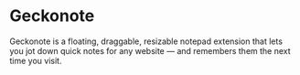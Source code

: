 # Geckonote
Geckonote is a floating, draggable, resizable notepad extension that lets you jot down quick notes for any website — and remembers them the next time you visit.

